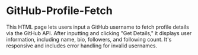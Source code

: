 # GitHub-Profile-Fetch
This HTML page lets users input a GitHub username to fetch profile details via the GitHub API. After inputting and clicking "Get Details," it displays user information, including name, bio, followers, and following count. It's responsive and includes error handling for invalid usernames.
